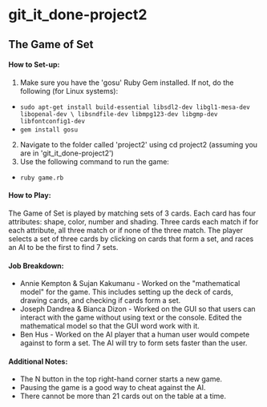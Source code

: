 # git_it_done-project2
## The Game of Set

#### How to Set-up:
1. Make sure you have the 'gosu' Ruby Gem installed. If not, do the following (for Linux systems):
  - `sudo apt-get install build-essential libsdl2-dev libgl1-mesa-dev libopenal-dev \
                     libsndfile-dev libmpg123-dev libgmp-dev libfontconfig1-dev`
  - `gem install gosu`
2. Navigate to the folder called 'project2' using cd project2 (assuming you are in 'git_it_done-project2')
3. Use the following command to run the game:
  - `ruby game.rb`
#### How to Play:
The Game of Set is played by matching sets of 3 cards. Each card has four attributes: shape, color, number and shading. Three cards each match if for each attribute, all three match or if none of the three match.
The player selects a set of three cards by clicking on cards that form a set, and races an AI to be the first to find 7 sets.
#### Job Breakdown:
- Annie Kempton & Sujan Kakumanu - Worked on the "mathematical model" for the game. This includes setting up the deck of cards, drawing cards, and checking if cards form a set. 
- Joseph Dandrea & Bianca Dizon - Worked on the GUI so that users can interact with the game without using text or the console. Edited the mathematical model so that the GUI word work with it.
- Ben Hus - Worked on the AI player that a human user would compete against to form a set. The AI will try to form sets faster than the user.
#### Additional Notes:
- The N button in the top right-hand corner starts a new game.
- Pausing the game is a good way to cheat against the AI.
- There cannot be more than 21 cards out on the table at a time.
